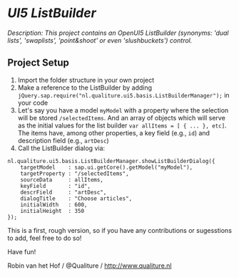 # _UI5 ListBuilder_

_Description: This project contains an OpenUI5 ListBuilder (synonyms: 'dual lists', 'swaplists', 'point&shoot' or even 'slushbuckets') control._

## Project Setup

1. Import the folder structure in your own project
2. Make a reference to the ListBuilder by adding `jQuery.sap.require("nl.qualiture.ui5.basis.ListBuilderManager");` in your code
3. Let's say you have a model `myModel` with a property where the selection will be stored `/selectedItems`. And an array of objects which will serve as the initial values for the list builder `var allItems = [ { ... }, etc]`. The items have, among other properties, a key field (e.g., `id`) and description field (e.g., `artDesc`)
3. Call the ListBuilder dialog via: 
```
nl.qualiture.ui5.basis.ListBuilderManager.showListBuilderDialog({
	targetModel    : sap.ui.getCore().getModel("myModel"),
	targetProperty : "/selectedItems",
	sourceData     : allItems,
	keyField       : "id",
	descrField     : "artDesc",
	dialogTitle    : "Choose articles",
	initialWidth   : 600, 
	initialHeight  : 350
});
```

This is a first, rough version, so if you have any contributions or sugesstions to add, feel free to do so!

Have fun!

Robin van het Hof / @Qualiture / http://www.qualiture.nl

